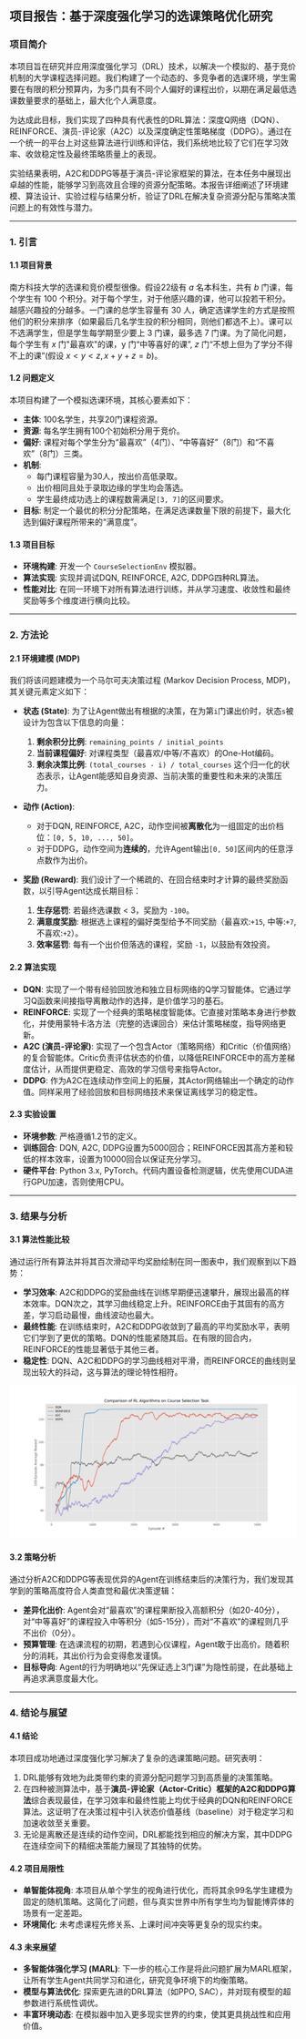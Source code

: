 ## **项目报告：基于深度强化学习的选课策略优化研究**

### **项目简介**

本项目旨在研究并应用深度强化学习（DRL）技术，以解决一个模拟的、基于竞价机制的大学课程选择问题。我们构建了一个动态的、多竞争者的选课环境，学生需要在有限的积分预算内，为多门具有不同个人偏好的课程出价，以期在满足最低选课数量要求的基础上，最大化个人满意度。

为达成此目标，我们实现了四种具有代表性的DRL算法：深度Q网络（DQN）、REINFORCE、演员-评论家（A2C）以及深度确定性策略梯度（DDPG）。通过在一个统一的平台上对这些算法进行训练和评估，我们系统地比较了它们在学习效率、收敛稳定性及最终策略质量上的表现。

实验结果表明，A2C和DDPG等基于演员-评论家框架的算法，在本任务中展现出卓越的性能，能够学习到高效且合理的资源分配策略。本报告详细阐述了环境建模、算法设计、实验过程与结果分析，验证了DRL在解决复杂资源分配与策略决策问题上的有效性与潜力。

-----

### **1. 引言**

#### **1.1 项目背景**

南方科技大学的选课和竞价模型很像。假设22级有 $a$ 名本科生，共有 $b$ 门课，每个学生有 $100$ 个积分。对于每个学生，对于他感兴趣的课，他可以投若干积分。越感兴趣投的分越多。一门课的总学生容量有 $30$ 人，确定选课学生的方式是按照他们的积分来排序（如果最后几名学生投的积分相同，则他们都选不上）。课可以不选满学生，但是学生每学期至少要上 $3$ 门课，最多选 $7$ 门课。为了简化问题，每个学生有 $x$ 门"最喜欢"的课，y 门“中等喜好的课”, $z$ 门“不想上但为了学分不得不上的课”(假设 $x<y<z,x+y+z=b$)。

#### **1.2 问题定义**

本项目构建了一个模拟选课环境，其核心要素如下：

  * **主体**: 100名学生，共享20门课程资源。
  * **资源**: 每名学生拥有100个初始积分用于竞价。
  * **偏好**: 课程对每个学生分为“最喜欢”（4门）、“中等喜好”（8门）和“不喜欢”（8门）三类。
  * **机制**:
      * 每门课程容量为30人，按出价高低录取。
      * 出价相同且处于录取边缘的学生均会落选。
      * 学生最终成功选上的课程数需满足`[3, 7]`的区间要求。
  * **目标**: 制定一个最优的积分分配策略，在满足选课数量下限的前提下，最大化选到偏好课程所带来的“满意度”。

#### **1.3 项目目标**

  * **环境构建**: 开发一个 `CourseSelectionEnv` 模拟器。
  * **算法实现**: 实现并调试DQN, REINFORCE, A2C, DDPG四种RL算法。
  * **性能对比**: 在同一环境下对所有算法进行训练，并从学习速度、收敛性和最终奖励等多个维度进行横向比较。

-----

### **2. 方法论**

#### **2.1 环境建模 (MDP)**

我们将该问题建模为一个马尔可夫决策过程 (Markov Decision Process, MDP)，其关键元素定义如下：

  * **状态 (State)**: 为了让Agent做出有根据的决策，在为第`i`门课出价时，状态`s`被设计为包含以下信息的向量：

    1.  **剩余积分比例**: `remaining_points / initial_points`
    2.  **当前课程偏好**: 对课程类型（最喜欢/中等/不喜欢）的One-Hot编码。
    3.  **剩余决策比例**: `(total_courses - i) / total_courses`
        这个归一化的状态表示，让Agent能感知自身资源、当前决策的重要性和未来的决策压力。

  * **动作 (Action)**:

      * 对于DQN, REINFORCE, A2C，动作空间被**离散化**为一组固定的出价档位：`[0, 5, 10, ..., 50]`。
      * 对于DDPG，动作空间为**连续的**，允许Agent输出`[0, 50]`区间内的任意浮点数作为出价。

  * **奖励 (Reward)**:
    我们设计了一个稀疏的、在回合结束时才计算的最终奖励函数，以引导Agent达成长期目标：

    1.  **生存惩罚**: 若最终选课数 \< 3，奖励为 `-100`。
    2.  **满意度奖励**: 根据选上课程的偏好类型给予不同奖励（最喜欢:`+15`, 中等:`+7`, 不喜欢:`+2`）。
    3.  **效率惩罚**: 每有一个出价但落选的课程，奖励 `-1`，以鼓励有效投资。

#### **2.2 算法实现**

  * **DQN**: 实现了一个带有经验回放池和独立目标网络的Q学习智能体。它通过学习Q函数来间接指导离散动作的选择，是价值学习的基石。
  * **REINFORCE**: 实现了一个经典的策略梯度智能体。它直接对策略本身进行参数化，并使用蒙特卡洛方法（完整的选课回合）来估计策略梯度，指导网络更新。
  * **A2C (演员-评论家)**: 实现了一个包含Actor（策略网络）和Critic（价值网络）的复合智能体。Critic负责评估状态的价值，以降低REINFORCE中的高方差梯度估计，从而提供更稳定、高效的学习信号来指导Actor。
  * **DDPG**: 作为A2C在连续动作空间上的拓展，其Actor网络输出一个确定的动作值。同样采用了经验回放和目标网络技术来保证离线学习的稳定性。

#### **2.3 实验设置**

  * **环境参数**: 严格遵循1.2节的定义。
  * **训练回合**: DQN, A2C, DDPG设置为5000回合；REINFORCE因其高方差和较低的样本效率，设置为10000回合以保证充分学习。
  * **硬件平台**: Python 3.x, PyTorch。代码内置设备检测逻辑，优先使用CUDA进行GPU加速，否则使用CPU。

-----

### **3. 结果与分析**

#### **3.1 算法性能比较**

通过运行所有算法并将其百次滑动平均奖励绘制在同一图表中，我们观察到以下趋势：

  * **学习效率**: A2C和DDPG的奖励曲线在训练早期便迅速攀升，展现出最高的样本效率。DQN次之，其学习曲线稳定上升。REINFORCE由于其固有的高方差，学习启动最慢，曲线波动也最大。
  * **最终性能**: 在训练结束时，A2C和DDPG收敛到了最高的平均奖励水平，表明它们学到了更优的策略。DQN的性能紧随其后。在有限的回合内，REINFORCE的性能显著低于其他三者。
  * **稳定性**: DQN、A2C和DDPG的学习曲线相对平滑，而REINFORCE的曲线则呈现出较大的抖动，这与算法的理论特性相符。

![learning_curve](assets/comparison_chart2.png)

#### **3.2 策略分析**

通过分析A2C和DDPG等表现优异的Agent在训练结束后的决策行为，我们发现其学到的策略高度符合人类直觉和最优决策逻辑：

  * **差异化出价**: Agent会对“最喜欢”的课程果断投入高额积分（如20-40分），对“中等喜好”的课程投入中等积分（如5-15分），而对“不喜欢”的课程则几乎不出价（0分）。
  * **预算管理**: 在选课流程的初期，若遇到心仪课程，Agent敢于出高价。随着积分的消耗，其出价行为会变得愈发谨慎。
  * **目标导向**: Agent的行为明确地以“先保证选上3门课”为隐性前提，在此基础上再追求满意度最大化。

-----

### **4. 结论与展望**

#### **4.1 结论**

本项目成功地通过深度强化学习解决了复杂的选课策略问题。研究表明：

1.  DRL能够有效地为此类带约束的资源分配问题学习到高质量的决策策略。
2.  在四种被测算法中，基于**演员-评论家（Actor-Critic）框架的A2C和DDPG算法**综合表现最佳，在学习效率和最终性能上均优于经典的DQN和REINFORCE算法。这证明了在决策过程中引入状态价值基线（baseline）对于稳定学习和加速收敛至关重要。
3.  无论是离散还是连续的动作空间，DRL都能找到相应的解决方案，其中DDPG在连续空间下的精细决策能力展现了其独特的优势。

#### **4.2 项目局限性**

  * **单智能体视角**: 本项目从单个学生的视角进行优化，而将其余99名学生建模为固定的随机策略。这简化了问题，但与真实世界中所有学生均为智能博弈体的场景有一定差距。
  * **环境简化**: 未考虑课程先修关系、上课时间冲突等更复杂的现实约束。

#### **4.3 未来展望**

  * **多智能体强化学习 (MARL)**: 下一步的核心工作是将此问题扩展为MARL框架，让所有学生Agent共同学习和进化，研究竞争环境下的均衡策略。
  * **模型与算法优化**: 探索更先进的DRL算法（如PPO, SAC），并对现有模型的超参数进行系统性调优。
  * **丰富环境动态**: 在模拟器中加入更多现实世界的约束，使其更具挑战性和应用价值。